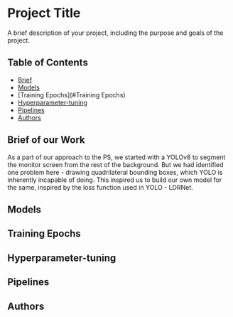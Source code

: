 # Project Title

A brief description of your project, including the purpose and goals of the project.

## Table of Contents

- [Brief](#Brief)
- [Models](#Models)
- [Training Epochs](#Training Epochs)
- [Hyperparameter-tuning](#Hyperparameter-tuning)
- [Pipelines](#Pipelines)
- [Authors](#Authors)


## Brief of our Work
As a part of our approach to the PS, we started with a YOLOv8 to segment the monitor screen from the rest of the background. But we had identified one problem here - drawing quadrilateral bounding boxes, which YOLO is inherently incapable of doing. This inspired us to build our own model for the same, inspired by the loss function used in YOLO - LDRNet.

## Models



## Training Epochs



## Hyperparameter-tuning


## Pipelines




## Authors

